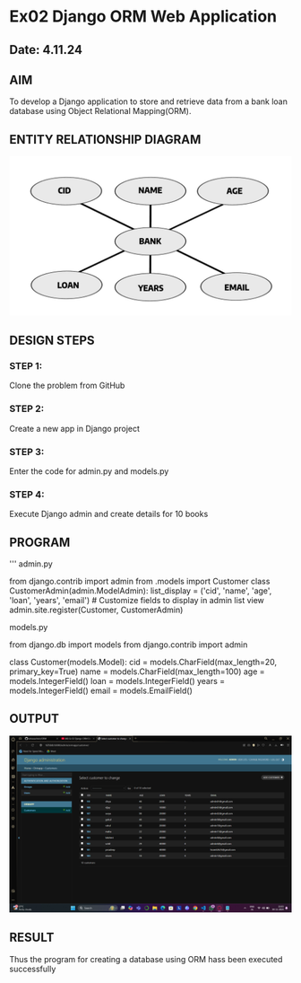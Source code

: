 # Ex02 Django ORM Web Application
## Date: 4.11.24

## AIM
To develop a Django application to store and retrieve data from a bank loan database using Object Relational Mapping(ORM).

## ENTITY RELATIONSHIP DIAGRAM
![alt text](<WhatsApp Image 2024-10-28 at 20.43.38_2d10b7d2.jpg>)



## DESIGN STEPS

### STEP 1:
Clone the problem from GitHub

### STEP 2:
Create a new app in Django project

### STEP 3:
Enter the code for admin.py and models.py

### STEP 4:
Execute Django admin and create details for 10 books

## PROGRAM
'''
admin.py

from django.contrib import admin
from .models import Customer
class CustomerAdmin(admin.ModelAdmin):
    list_display = ('cid', 'name', 'age', 'loan', 'years', 'email')  # Customize fields to display in admin list view
admin.site.register(Customer, CustomerAdmin)

models.py

from django.db import models
from django.contrib import admin

class Customer(models.Model):
    cid = models.CharField(max_length=20, primary_key=True)
    name = models.CharField(max_length=100)
    age = models.IntegerField()
    loan = models.IntegerField()
    years = models.IntegerField()
    email = models.EmailField()





## OUTPUT
![alt text](<Screenshot (4).png>)



## RESULT
Thus the program for creating a database using ORM hass been executed successfully
